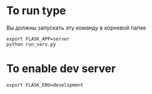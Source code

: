 # To run type 

Вы должны запускать эту команду в корневой папке
```
export FLASK_APP=server
python run_serv.py
```

# To enable dev server
```
export FLASK_ENV=development
```

